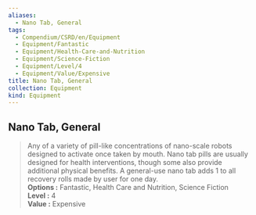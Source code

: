 ```yaml
---
aliases:
  - Nano Tab, General
tags:
  - Compendium/CSRD/en/Equipment
  - Equipment/Fantastic
  - Equipment/Health-Care-and-Nutrition
  - Equipment/Science-Fiction
  - Equipment/Level/4
  - Equipment/Value/Expensive
title: Nano Tab, General
collection: Equipment
kind: Equipment
---
```

## Nano Tab, General  
  
>Any of a variety of pill-like concentrations of nano-scale robots designed to activate once taken by mouth. Nano tab pills are usually designed for health interventions, though some also provide additional physical benefits. A general-use nano tab adds 1 to all recovery rolls made by user for one day.  
> **Options :** Fantastic, Health Care and Nutrition, Science Fiction  
> **Level :** 4  
> **Value :** Expensive